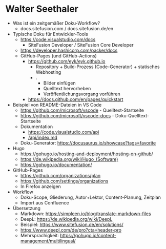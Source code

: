 # Walter Seethaler

- Was ist ein zeitgemäßer Doku-Workflow?
    - docs.sitefusion.com / docs.sitefusion.de/en
- Typische Doku für Entwickler-Tools
    - https://code.visualstudio.com/docs
        - SiteFusion Developer / SiteFusion Core Developer
    - https://developer.hashicorp.com/packer/docs
    - GitHub-Pages (und GitHub-Actions)
        - https://github.com/eyk/eyk.github.io
            - Repository + Build-Prozess (Code-Generator) + statisches Webhosting
            - .
                - Bilder einfügen
                - Quelltext hervorheben
                - Veröffentlichungsvorgang vorführen
        - https://docs.github.com/en/pages/quickstart
- Beispiel von README-Dateien in VS Code
    - https://github.com/microsoft/vscode - Quelltext-Startseite
    - https://github.com/microsoft/vscode-docs - Doku-Quelltext-Startseite
    - Dokumentation
        - https://code.visualstudio.com/api
        - [/api/index.md](https://github.com/microsoft/vscode-docs/blob/main/api/index.md)
    - Doku-Generator: https://docusaurus.io/showcase?tags=favorite
- Hugo
    - https://gohugo.io/hosting-and-deployment/hosting-on-github/
    - https://de.wikipedia.org/wiki/Hugo_(Software)
    - https://gohugo.io/documentation/
- GitHub-Pages
    - https://github.com/organizations/plan
    - https://github.com/settings/organizations
    - In Firefox anzeigen
- Workflow
    - Doku-Scope, Gliederung, Autor+Lektor, Content-Planung, Zeitplan
    - Import aus Confluence
- Übersetzung
    - Markdown: https://simpleen.io/blog/translate-markdown-files
    - DeepL: https://de.wikipedia.org/wiki/DeepL
    - Beispiel: https://www.sitefusion.de/en/solutions/
    - https://www.deepl.com/de/pro?cta=header-pro
    - Mehrsprachigkeit: https://gohugo.io/content-management/multilingual/
